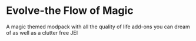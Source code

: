 # Evolve-the Flow of Magic
A magic themed modpack with all the quality of life add-ons you can dream of as well as a clutter free JEI
